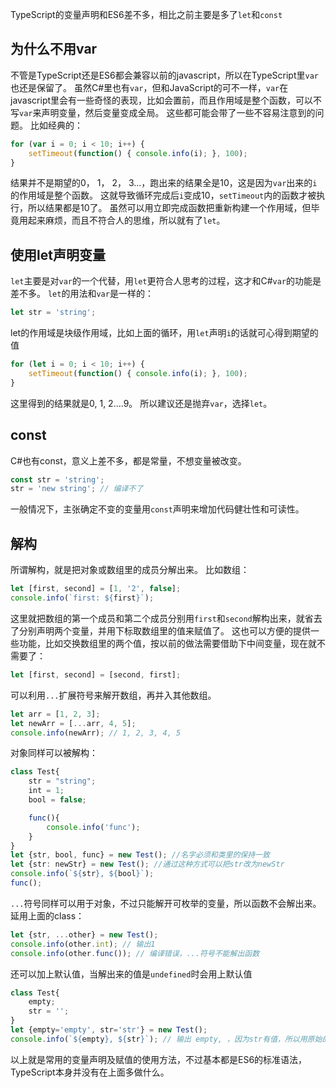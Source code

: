 TypeScript的变量声明和ES6差不多，相比之前主要是多了`let`和`const`

## **为什么不用var**
不管是TypeScript还是ES6都会兼容以前的javascript，所以在TypeScript里`var`也还是保留了。
虽然C#里也有`var`，但和JavaScript的可不一样，`var`在javascript里会有一些奇怪的表现，比如会置前，而且作用域是整个函数，可以不写`var`来声明变量，然后变量变成全局。
这些都可能会带了一些不容易注意到的问题。
比如经典的：

```js
for (var i = 0; i < 10; i++) {
    setTimeout(function() { console.info(i); }, 100);
}
```
结果并不是期望的0， 1， 2， 3...，跑出来的结果全是10，这是因为`var`出来的`i`的作用域是整个函数。
这就导致循环完成后`i`变成10，`setTimeout`内的函数才被执行，所以结果都是10了。
虽然可以用立即完成函数把重新构建一个作用域，但毕竟用起来麻烦，而且不符合人的思维，所以就有了`let`。

## **使用let声明变量**
`let`主要是对`var`的一个代替，用`let`更符合人思考的过程，这才和C#`var`的功能是差不多。
`let`的用法和`var`是一样的：

```ts
let str = 'string';
```
let的作用域是块级作用域，比如上面的循环，用`let`声明`i`的话就可心得到期望的值

```ts
for (let i = 0; i < 10; i++) {
    setTimeout(function() { console.info(i); }, 100);
}
```
这里得到的结果就是0, 1, 2....9。
所以建议还是抛弃`var`，选择`let`。

## **const**
C#也有const，意义上差不多，都是常量，不想变量被改变。

```ts
const str = 'string';
str = 'new string'; // 编译不了
```
一般情况下，主张确定不变的变量用`const`声明来增加代码健壮性和可读性。

## **解构**
所谓解构，就是把对象或数组里的成员分解出来。
比如数组：

```ts
let [first, second] = [1, '2', false];
console.info(`first: ${first}`);
```
这里就把数组的第一个成员和第二个成员分别用`first`和`second`解构出来，就省去了分别声明两个变量，并用下标取数组里的值来赋值了。
这也可以方便的提供一些功能，比如交换数组里的两个值，按以前的做法需要借助下中间变量，现在就不需要了：

```ts
let [first, second] = [second, first];
```

可以利用`...`扩展符号来解开数组，再并入其他数组。

```ts
let arr = [1, 2, 3];
let newArr = [...arr, 4, 5];
console.info(newArr); // 1, 2, 3, 4, 5
```

对象同样可以被解构：

```ts
class Test{
    str = "string";
    int = 1;
    bool = false;

    func(){
        console.info('func');
    }
}
let {str, bool, func} = new Test(); //名字必须和类里的保持一致
let {str: newStr} = new Test(); //通过这种方式可以把str改为newStr
console.info(`${str}, ${bool}`);
func();
```
`...`符号同样可以用于对象，不过只能解开可枚举的变量，所以函数不会解出来。
延用上面的class：

```ts
let {str, ...other} = new Test();
console.info(other.int); // 输出1
console.info(other.func()); // 编译错误，...符号不能解出函数
```
还可以加上默认值，当解出来的值是`undefined`时会用上默认值

```ts
class Test{
    empty;
    str = '';
}
let {empty='empty', str='str'} = new Test();
console.info(`${empty}, ${str}`); // 输出 empty, ，因为str有值，所以用原始的''
```

以上就是常用的变量声明及赋值的使用方法，不过基本都是ES6的标准语法，TypeScript本身并没有在上面多做什么。